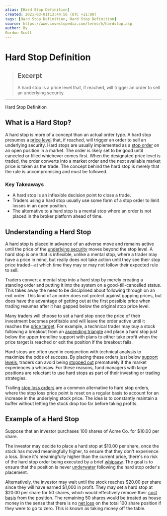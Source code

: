 ```yaml
---
alias: [Hard Stop Definition]
created: 2021-03-01T13:44:56 (UTC +11:00)
tags: [Hard Stop Definition, Hard Stop Definition]
source: https://www.investopedia.com/terms/h/hardstop.asp
author: By
Gordon Scott
---
```


# Hard Stop Definition

> ## Excerpt
> A hard stop is a price level that, if reached, will trigger an order to sell an underlying security.

---

Hard Stop Definition
## What is a Hard Stop?

A hard stop is more of a concept than an actual order type. A hard stop presumes a [price level](https://www.investopedia.com/terms/p/price_level.asp) that, if reached, will trigger an order to sell an underlying security. Hard stops are usually implemented as a [stop order](https://www.investopedia.com/terms/s/stoporder.asp) on an open position in a market. The order is likely set to be good until canceled or filled whichever comes first. When the designated price level is traded, the order converts into a market order and the next available market price is taken as the trade. The concept behind the hard stop is merely that the rule is uncompromising and must be followed.

### Key Takeaways

-   A hard stop is an inflexible decision point to close a trade.
-   Traders using a hard stop usually use some form of a stop order to limit losses in an open position.
-   The alternative to a hard stop is a mental stop where an order is not placed in the broker platform ahead of time.

## Understanding a Hard Stop

A hard stop is placed in advance of an adverse move and remains active until the price of the [underlying security](https://www.investopedia.com/terms/u/underlying-security.asp) moves beyond the stop level. A hard stop is one that is inflexible, unlike a mental stop, where a trader may have a price in mind, but really does not take action until they see their stop price traded--at which time they may or may not follow their expected rule to sell.

Traders convert a mental stop into a hard stop by merely creating a standing order and putting it into the system on a good-till-cancelled status. This takes away the need to be disciplined about following through on an exit order. This kind of an order does not protect against gapping prices, but does have the advantage of getting out at the first possible price when trading resumes after it has gapped below the original stop price level.

Many traders will choose to set a hard stop once the price of their investment becomes profitable and will leave the order active until it reaches the [price target](https://www.investopedia.com/terms/p/pricetarget.asp). For example, a technical trader may buy a stock following a breakout from an [ascending triangle](https://www.investopedia.com/terms/a/ascendingtriangle.asp) and place a hard stop just below the upper trendline support with plans to either take profit when the price target is reached or exit the position if the breakout fails.

Hard stops are often used in conjunction with technical analysis to maximize the odds of success. By placing these orders just below [support levels](https://www.investopedia.com/terms/s/support.asp), traders can avoid being [stopped out](https://www.investopedia.com/terms/s/stoppedout.asp) prematurely if the market experiences a whipsaw. For these reasons, fund managers with large positions are reluctant to use hard stops as part of their investing or trading strategies.

Trailing [stop loss orders](https://www.investopedia.com/terms/s/stop-lossorder.asp) are a common alternative to hard stop orders, where the stop loss price point is reset on a regular basis to account for an increase in the underlying stock price. The idea is to constantly maintain a buffer without letting the stock drop too far before taking profits.

## Example of a Hard Stop

Suppose that an investor purchases 100 shares of Acme Co. for $10.00 per share.

The investor may decide to place a hard stop at $10.00 per share, once the stock has moved meaningfully higher, to ensure that they don't experience a loss. Since it's meaningfully higher than the current price, there's no risk of the hard stop order being executed by a brief [whipsaw](https://www.investopedia.com/terms/w/whipsaw.asp). The goal is to ensure that the position is never [underwater](https://www.investopedia.com/terms/u/underwater.asp) following the hard stop order's placement.

Alternatively, the investor may wait until the stock reaches $20.00 per share since they will have earned $1,000 in profit. They may set a hard stop at $20.00 per share for 50 shares, which would effectively remove their [cost basis](https://www.investopedia.com/terms/c/costbasis.asp) from the position. The remaining 50 shares would be treated as house money in the sense that there is no [net loss](https://www.investopedia.com/terms/n/netloss.asp) on the total 100 share position if they were to go to zero. This is known as taking money off the table.
